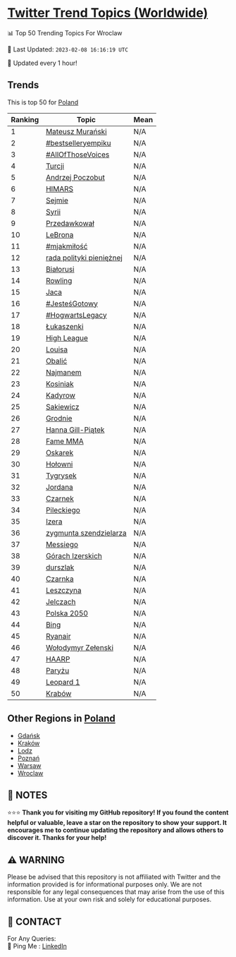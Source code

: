 [Twitter Trend Topics (Worldwide)](https://github.com/ErcinDedeoglu/Twitter-Trend-Topics)
==========


📊 Top 50 Trending Topics For Wroclaw

📆 Last Updated: `2023-02-08 16:16:19 UTC`

🔧 Updated every 1 hour!


## Trends

This is top 50 for [Poland](</Poland>)

| Ranking | Topic | Mean |
| ------- | ------------ | ------------ |
| 1 | [Mateusz Murański](http://twitter.com/search?q=Mateusz+Mura%c5%84ski) | N/A |
| 2 | [#bestselleryempiku](http://twitter.com/search?q=%23bestselleryempiku) | N/A |
| 3 | [#AllOfThoseVoices](http://twitter.com/search?q=%23AllOfThoseVoices) | N/A |
| 4 | [Turcji](http://twitter.com/search?q=Turcji) | N/A |
| 5 | [Andrzej Poczobut](http://twitter.com/search?q=Andrzej+Poczobut) | N/A |
| 6 | [HIMARS](http://twitter.com/search?q=HIMARS) | N/A |
| 7 | [Sejmie](http://twitter.com/search?q=Sejmie) | N/A |
| 8 | [Syrii](http://twitter.com/search?q=Syrii) | N/A |
| 9 | [Przedawkował](http://twitter.com/search?q=Przedawkowa%c5%82) | N/A |
| 10 | [LeBrona](http://twitter.com/search?q=LeBrona) | N/A |
| 11 | [#mjakmiłość](http://twitter.com/search?q=%23mjakmi%c5%82o%c5%9b%c4%87) | N/A |
| 12 | [rada polityki pieniężnej](http://twitter.com/search?q=rada+polityki+pieni%c4%99%c5%bcnej) | N/A |
| 13 | [Białorusi](http://twitter.com/search?q=Bia%c5%82orusi) | N/A |
| 14 | [Rowling](http://twitter.com/search?q=Rowling) | N/A |
| 15 | [Jaca](http://twitter.com/search?q=Jaca) | N/A |
| 16 | [#JesteśGotowy](http://twitter.com/search?q=%23Jeste%c5%9bGotowy) | N/A |
| 17 | [#HogwartsLegacy](http://twitter.com/search?q=%23HogwartsLegacy) | N/A |
| 18 | [Łukaszenki](http://twitter.com/search?q=%c5%81ukaszenki) | N/A |
| 19 | [High League](http://twitter.com/search?q=High+League) | N/A |
| 20 | [Louisa](http://twitter.com/search?q=Louisa) | N/A |
| 21 | [Obalić](http://twitter.com/search?q=Obali%c4%87) | N/A |
| 22 | [Najmanem](http://twitter.com/search?q=Najmanem) | N/A |
| 23 | [Kosiniak](http://twitter.com/search?q=Kosiniak) | N/A |
| 24 | [Kadyrow](http://twitter.com/search?q=Kadyrow) | N/A |
| 25 | [Sakiewicz](http://twitter.com/search?q=Sakiewicz) | N/A |
| 26 | [Grodnie](http://twitter.com/search?q=Grodnie) | N/A |
| 27 | [Hanna Gill-Piątek](http://twitter.com/search?q=Hanna+Gill-Pi%c4%85tek) | N/A |
| 28 | [Fame MMA](http://twitter.com/search?q=Fame+MMA) | N/A |
| 29 | [Oskarek](http://twitter.com/search?q=Oskarek) | N/A |
| 30 | [Hołowni](http://twitter.com/search?q=Ho%c5%82owni) | N/A |
| 31 | [Tygrysek](http://twitter.com/search?q=Tygrysek) | N/A |
| 32 | [Jordana](http://twitter.com/search?q=Jordana) | N/A |
| 33 | [Czarnek](http://twitter.com/search?q=Czarnek) | N/A |
| 34 | [Pileckiego](http://twitter.com/search?q=Pileckiego) | N/A |
| 35 | [Izera](http://twitter.com/search?q=Izera) | N/A |
| 36 | [zygmunta szendzielarza](http://twitter.com/search?q=zygmunta+szendzielarza) | N/A |
| 37 | [Messiego](http://twitter.com/search?q=Messiego) | N/A |
| 38 | [Górach Izerskich](http://twitter.com/search?q=G%c3%b3rach+Izerskich) | N/A |
| 39 | [durszlak](http://twitter.com/search?q=durszlak) | N/A |
| 40 | [Czarnka](http://twitter.com/search?q=Czarnka) | N/A |
| 41 | [Leszczyna](http://twitter.com/search?q=Leszczyna) | N/A |
| 42 | [Jelczach](http://twitter.com/search?q=Jelczach) | N/A |
| 43 | [Polska 2050](http://twitter.com/search?q=Polska+2050) | N/A |
| 44 | [Bing](http://twitter.com/search?q=Bing) | N/A |
| 45 | [Ryanair](http://twitter.com/search?q=Ryanair) | N/A |
| 46 | [Wołodymyr Zełenski](http://twitter.com/search?q=Wo%c5%82odymyr+Ze%c5%82enski) | N/A |
| 47 | [HAARP](http://twitter.com/search?q=HAARP) | N/A |
| 48 | [Paryżu](http://twitter.com/search?q=Pary%c5%bcu) | N/A |
| 49 | [Leopard 1](http://twitter.com/search?q=Leopard+1) | N/A |
| 50 | [Krabów](http://twitter.com/search?q=Krab%c3%b3w) | N/A |



## Other Regions in [Poland](</Poland>)

* [Gdańsk](</Poland/Gdańsk.md>)
* [Kraków](</Poland/Kraków.md>)
* [Lodz](</Poland/Lodz.md>)
* [Poznań](</Poland/Poznań.md>)
* [Warsaw](</Poland/Warsaw.md>)
* [Wroclaw](</Poland/Wroclaw.md>)



## 📝 NOTES

⭐⭐⭐ **Thank you for visiting my GitHub repository! If you found the content helpful or valuable, leave a star on the repository to show your support. It encourages me to continue updating the repository and allows others to discover it. Thanks for your help!**


## ⚠️ WARNING

Please be advised that this repository is not affiliated with Twitter and the information provided is for informational purposes only. We are not responsible for any legal consequences that may arise from the use of this information. Use at your own risk and solely for educational purposes.


## 📨 CONTACT

 For Any Queries:  
            🏓 Ping Me : [LinkedIn](https://www.linkedin.com/in/ercindedeoglu/)
